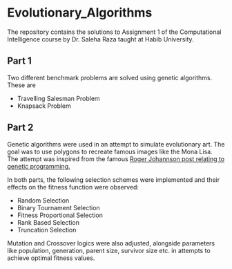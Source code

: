 # Evolutionary_Algorithms
The repository contains the solutions to Assignment 1 of the Computational Intelligence course by Dr. Saleha Raza taught at Habib University.

## Part 1

Two different benchmark problems are solved using genetic algorithms. These are

* Travelling Salesman Problem
* Knapsack Problem

## Part 2 

Genetic algorithms were used in an attempt to simulate evolutionary art. The goal was to use polygons to recreate famous images like the Mona Lisa. The attempt was inspired from the famous [Roger Johannson post relating to genetic programming.](https://rogerjohansson.blog/2008/12/07/genetic-programming-evolution-of-mona-lisa/)



In both parts, the following selection schemes were implemented and their effects on the fitness function were observed:

* Random Selection
* Binary Tournament Selection
* Fitness Proportional Selection
* Rank Based Selection 
* Truncation Selection

Mutation and Crossover logics were also adjusted, alongside parameters like population, generation, parent size, survivor size etc. in attempts to achieve optimal fitness values.

